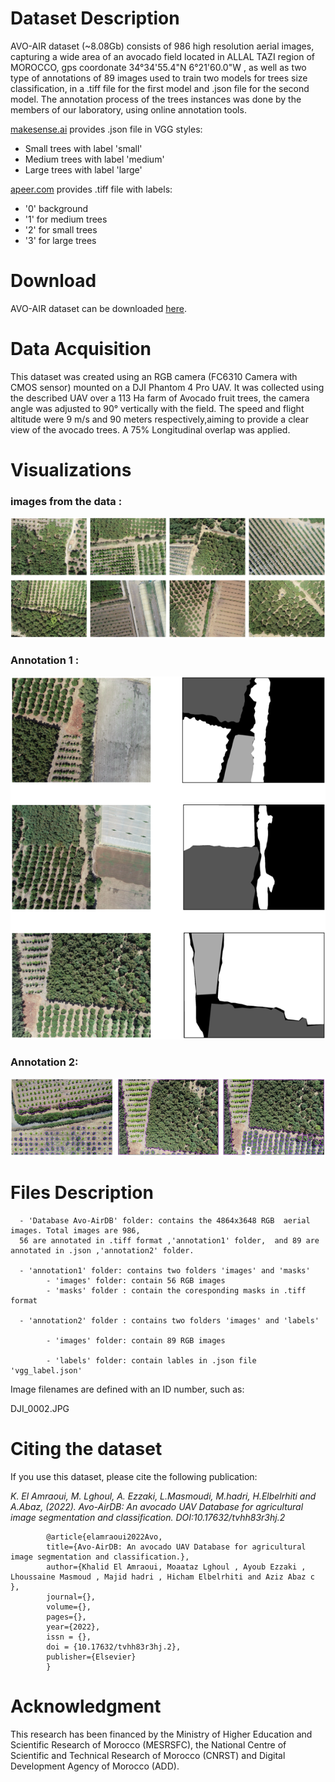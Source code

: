 # Dataset Description
AVO-AIR dataset (~8.08Gb) consists of 986 high resolution aerial images, capturing a wide area of an avocado field located in ALLAL TAZI region of MOROCCO, gps coordonate 34°34'55.4"N 6°21'60.0"W , as well as two type of annotations of 89 images used to train two models for trees size classification, in a .tiff file for the first model and .json file for the second model. The annotation process of the trees instances was done by the members of our laboratory, using online annotation tools.

[makesense.ai](https://www.makesense.ai/) provides .json file in VGG styles:


- Small trees with label 'small'
- Medium trees with label 'medium'
- Large trees with label 'large'

[apeer.com](https://www.apeer.com/) provides .tiff file with labels:

- '0' background
- '1' for medium trees
- '2' for small trees
- '3' for large trees

# Download
AVO-AIR dataset can be downloaded [here](https://data.mendeley.com/datasets/tvhh83r3hj/2).
# Data Acquisition

This dataset was created using an RGB camera (FC6310 Camera with CMOS sensor) mounted on a DJI Phantom 4 Pro UAV. It was collected using the described UAV over a 113 Ha farm of Avocado fruit trees, the camera angle was adjusted to 90° vertically with the field. The speed and flight altitude were 9 m/s and 90 meters respectively,aiming to provide a clear view of the avocado trees. A 75% Longitudinal overlap was applied.
# Visualizations

### images from the data :

![Screenshot](database.png)

### Annotation 1 :

![Screenshot](tiff_labels.png)

### Annotation 2:


![Screenshot](VGG_labels.png)


# Files Description

      - 'Database Avo-AirDB' folder: contains the 4864x3648 RGB  aerial images. Total images are 986, 
      56 are annotated in .tiff format ,'annotation1' folder,  and 89 are annotated in .json ,'annotation2' folder.

      - 'annotation1' folder: contains two folders 'images' and 'masks'
            - 'images' folder: contain 56 RGB images
            - 'masks' folder : contain the coresponding masks in .tiff format
    
      - 'annotation2' folder : contains two folders 'images' and 'labels'

            - 'images' folder: contain 89 RGB images
    
            - 'labels' folder: contain lables in .json file 'vgg_label.json'
   
Image filenames are defined with an ID number, such as:
 
 DJI_0002.JPG
 
# Citing the dataset

If you use this dataset, please cite the following publication:

_K. El Amraoui, M. Lghoul, A. Ezzaki, L.Masmoudi, M.hadri, H.Elbelrhiti and A.Abaz, (2022). Avo-AirDB: An avocado UAV Database for agricultural image segmentation and classification. DOI:10.17632/tvhh83r3hj.2_ 


            @article{elamraoui2022Avo,
            title={Avo-AirDB: An avocado UAV Database for agricultural image segmentation and classification.},
            author={Khalid El Amraoui, Moaataz Lghoul , Ayoub Ezzaki , Lhoussaine Masmoud , Majid hadri , Hicham Elbelrhiti and Aziz Abaz c },
            journal={},
            volume={},
            pages={},
            year={2022},
            issn = {},
            doi = {10.17632/tvhh83r3hj.2},
            publisher={Elsevier}
            }
            
# Acknowledgment

This research has been financed by the Ministry of Higher Education and Scientific Research of Morocco (MESRSFC), the National Centre of Scientific and Technical Research of Morocco (CNRST) and Digital Development Agency of Morocco (ADD).

